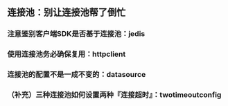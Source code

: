 ## 连接池：别让连接池帮了倒忙
### 注意鉴别客户端SDK是否基于连接池：jedis
### 使用连接池务必确保复用：httpclient
### 连接池的配置不是一成不变的：datasource
### （补充）三种连接池如何设置两种『连接超时』：twotimeoutconfig